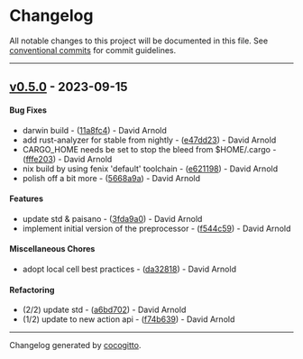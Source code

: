 # Changelog
All notable changes to this project will be documented in this file. See [conventional commits](https://www.conventionalcommits.org/) for commit guidelines.

- - -
## [v0.5.0](https://github.com/mdbook-paisano-preprocessor/paisano-nix/compare/d3899f286445943f8cece5451a7d20273c1ebce3..v0.5.0) - 2023-09-15
#### Bug Fixes
- darwin build - ([11a8fc4](https://github.com/mdbook-paisano-preprocessor/paisano-nix/commit/11a8fc47f574f194a7ae7b8b98001f6143ba4cf1)) - David Arnold
- add rust-analyzer for stable from nightly - ([e47dd23](https://github.com/mdbook-paisano-preprocessor/paisano-nix/commit/e47dd23e9b81990265d1aec935f91cf501e79a34)) - David Arnold
- CARGO_HOME needs be set to stop the bleed from $HOME/.cargo - ([fffe203](https://github.com/mdbook-paisano-preprocessor/paisano-nix/commit/fffe203a750828315312755c95be43dbfc3410de)) - David Arnold
- nix build by using fenix 'default' toolchain - ([e621198](https://github.com/mdbook-paisano-preprocessor/paisano-nix/commit/e62119805d07afb30daca77cc80d00b9a9663b46)) - David Arnold
- polish off a bit more - ([5668a9a](https://github.com/mdbook-paisano-preprocessor/paisano-nix/commit/5668a9a2a0c78bcdc65fb5529734648ab0482cf8)) - David Arnold
#### Features
- update std & paisano - ([3fda9a0](https://github.com/mdbook-paisano-preprocessor/paisano-nix/commit/3fda9a013d70f69e60bf35103ba48e75023788b6)) - David Arnold
- implement initial version of the preprocessor - ([f544c59](https://github.com/mdbook-paisano-preprocessor/paisano-nix/commit/f544c5958bd52ceb609d8294a24a8c5b5f55ddbf)) - David Arnold
#### Miscellaneous Chores
- adopt local cell best practices - ([da32818](https://github.com/mdbook-paisano-preprocessor/paisano-nix/commit/da328182687319027545f8a0b341ace7f1e76e2b)) - David Arnold
#### Refactoring
- (2/2) update std - ([a6bd702](https://github.com/mdbook-paisano-preprocessor/paisano-nix/commit/a6bd702a9cc93fc46f6aeb67aacddeecb307c245)) - David Arnold
- (1/2) update to new action api - ([f74b639](https://github.com/mdbook-paisano-preprocessor/paisano-nix/commit/f74b63986c85b172e3e5bec744ef180870f8929c)) - David Arnold

- - -

Changelog generated by [cocogitto](https://github.com/cocogitto/cocogitto).